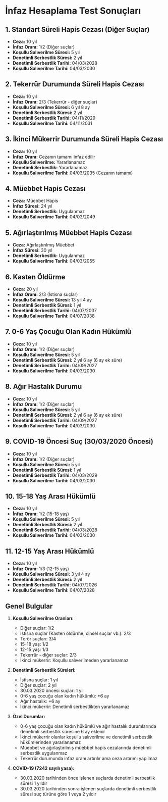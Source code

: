 # İnfaz Hesaplama Test Sonuçları

## 1. Standart Süreli Hapis Cezası (Diğer Suçlar)
- **Ceza:** 10 yıl
- **İnfaz Oranı:** 1/2 (Diğer suçlar)
- **Koşullu Salıverilme Süresi:** 5 yıl
- **Denetimli Serbestlik Süresi:** 2 yıl
- **Denetimli Serbestlik Tarihi:** 04/03/2028
- **Koşullu Salıverilme Tarihi:** 04/03/2030

## 2. Tekerrür Durumunda Süreli Hapis Cezası
- **Ceza:** 10 yıl
- **İnfaz Oranı:** 2/3 (Tekerrür - diğer suçlar)
- **Koşullu Salıverilme Süresi:** 6 yıl 8 ay
- **Denetimli Serbestlik Süresi:** 2 yıl
- **Denetimli Serbestlik Tarihi:** 04/11/2029
- **Koşullu Salıverilme Tarihi:** 04/11/2031

## 3. İkinci Mükerrir Durumunda Süreli Hapis Cezası
- **Ceza:** 10 yıl
- **İnfaz Oranı:** Cezanın tamamı infaz edilir
- **Koşullu Salıverilme:** Yararlanamaz
- **Denetimli Serbestlik:** Yararlanamaz
- **Koşullu Salıverilme Tarihi:** 04/03/2035 (Cezanın tamamı)

## 4. Müebbet Hapis Cezası
- **Ceza:** Müebbet Hapis
- **İnfaz Süresi:** 24 yıl
- **Denetimli Serbestlik:** Uygulanmaz
- **Koşullu Salıverilme Tarihi:** 04/03/2049

## 5. Ağırlaştırılmış Müebbet Hapis Cezası
- **Ceza:** Ağırlaştırılmış Müebbet
- **İnfaz Süresi:** 30 yıl
- **Denetimli Serbestlik:** Uygulanmaz
- **Koşullu Salıverilme Tarihi:** 04/03/2055

## 6. Kasten Öldürme
- **Ceza:** 20 yıl
- **İnfaz Oranı:** 2/3 (İstisna suçlar)
- **Koşullu Salıverilme Süresi:** 13 yıl 4 ay
- **Denetimli Serbestlik Süresi:** 1 yıl
- **Denetimli Serbestlik Tarihi:** 04/07/2037
- **Koşullu Salıverilme Tarihi:** 04/07/2038

## 7. 0-6 Yaş Çocuğu Olan Kadın Hükümlü
- **Ceza:** 10 yıl
- **İnfaz Oranı:** 1/2 (Diğer suçlar)
- **Koşullu Salıverilme Süresi:** 5 yıl
- **Denetimli Serbestlik Süresi:** 2 yıl 6 ay (6 ay ek süre)
- **Denetimli Serbestlik Tarihi:** 04/09/2027
- **Koşullu Salıverilme Tarihi:** 04/03/2030

## 8. Ağır Hastalık Durumu
- **Ceza:** 10 yıl
- **İnfaz Oranı:** 1/2 (Diğer suçlar)
- **Koşullu Salıverilme Süresi:** 5 yıl
- **Denetimli Serbestlik Süresi:** 2 yıl 6 ay (6 ay ek süre)
- **Denetimli Serbestlik Tarihi:** 04/09/2027
- **Koşullu Salıverilme Tarihi:** 04/03/2030

## 9. COVID-19 Öncesi Suç (30/03/2020 Öncesi)
- **Ceza:** 10 yıl
- **İnfaz Oranı:** 1/2 (Diğer suçlar)
- **Koşullu Salıverilme Süresi:** 5 yıl
- **Denetimli Serbestlik Süresi:** 1 yıl
- **Denetimli Serbestlik Tarihi:** 04/03/2029
- **Koşullu Salıverilme Tarihi:** 04/03/2030

## 10. 15-18 Yaş Arası Hükümlü
- **Ceza:** 10 yıl
- **İnfaz Oranı:** 1/2 (15-18 yaş)
- **Koşullu Salıverilme Süresi:** 5 yıl
- **Denetimli Serbestlik Süresi:** 2 yıl
- **Denetimli Serbestlik Tarihi:** 04/03/2028
- **Koşullu Salıverilme Tarihi:** 04/03/2030

## 11. 12-15 Yaş Arası Hükümlü
- **Ceza:** 10 yıl
- **İnfaz Oranı:** 1/3 (12-15 yaş)
- **Koşullu Salıverilme Süresi:** 3 yıl 4 ay
- **Denetimli Serbestlik Süresi:** 2 yıl
- **Denetimli Serbestlik Tarihi:** 04/07/2026
- **Koşullu Salıverilme Tarihi:** 04/07/2028

## Genel Bulgular

1. **Koşullu Salıverilme Oranları:**
   - Diğer suçlar: 1/2
   - İstisna suçlar (Kasten öldürme, cinsel suçlar vb.): 2/3
   - Terör suçları: 3/4
   - 15-18 yaş: 1/2
   - 12-15 yaş: 1/3
   - Tekerrür - diğer suçlar: 2/3
   - İkinci mükerrir: Koşullu salıverilmeden yararlanamaz

2. **Denetimli Serbestlik Süreleri:**
   - İstisna suçlar: 1 yıl
   - Diğer suçlar: 2 yıl
   - 30.03.2020 öncesi suçlar: 1 yıl
   - 0-6 yaş çocuğu olan kadın hükümlü: +6 ay
   - Ağır hastalık: +6 ay
   - İkinci mükerrir: Denetimli serbestlikten yararlanamaz

3. **Özel Durumlar:**
   - 0-6 yaş çocuğu olan kadın hükümlü ve ağır hastalık durumlarında denetimli serbestlik süresine 6 ay eklenir
   - İkinci mükerrir olanlar koşullu salıverilme ve denetimli serbestlik hükümlerinden yararlanamaz
   - Müebbet ve ağırlaştırılmış müebbet hapis cezalarında denetimli serbestlik uygulanmaz
   - Tekerrür durumunda infaz oranı artırılır ama ceza artırımı yapılmaz

4. **COVID-19 (7242 sayılı yasa):**
   - 30.03.2020 tarihinden önce işlenen suçlarda denetimli serbestlik süresi 1 yıldır
   - 30.03.2020 tarihinden sonra işlenen suçlarda denetimli serbestlik süresi suç türüne göre 1 veya 2 yıldır 
